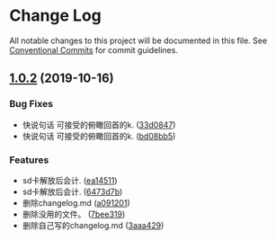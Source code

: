 # Change Log

All notable changes to this project will be documented in this file.
See [Conventional Commits](https://conventionalcommits.org) for commit guidelines.

## [1.0.2](https://github.com/wengpengfei/bee-cli/compare/v1.7.0...v1.0.2) (2019-10-16)


### Bug Fixes

* 快说句话 可接受的俯瞰回首的k. ([33d0847](https://github.com/wengpengfei/bee-cli/commit/33d0847eb0ba8d051c055aba25764eac0e2e7b3b))
* 快说句话 可接受的俯瞰回首的k. ([bd08bb5](https://github.com/wengpengfei/bee-cli/commit/bd08bb5d8c6d738723600ee83f8d9f7a9781a8b5))


### Features

* sd卡解放后会计. ([ea14511](https://github.com/wengpengfei/bee-cli/commit/ea1451194dd3f7a401d22d38bb1d8f9ebf65ead4))
* sd卡解放后会计. ([6473d7b](https://github.com/wengpengfei/bee-cli/commit/6473d7bb0cc09f7e75d99f01faad741925c98880))
* 删除changelog.md ([a091201](https://github.com/wengpengfei/bee-cli/commit/a091201ddc063ebf794a03cece84b60508521b63))
* 删除没用的文件。 ([7bee319](https://github.com/wengpengfei/bee-cli/commit/7bee319575ab52d948977e470ab5f8431c3f8e0e))
* 删除自己写的changelog.md ([3aaa429](https://github.com/wengpengfei/bee-cli/commit/3aaa429d473f0c30d00baaccd56824c4a4aceec3))
